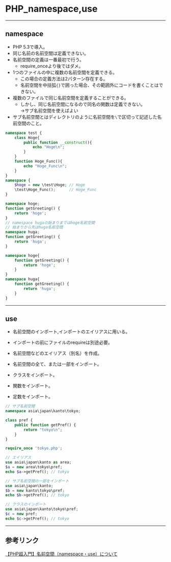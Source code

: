 # PHP_namespace,use

---

## namespace

- PHP 5.3で導入。  
- 同じ名前の名前空間は定義できない。  
- 名前空間の定義は一番最初で行う。  
  - require_onceより後ではダメ。  
- 1つのファイルの中に複数の名前空間を定義できる。  
  - この場合の定義方法は2パターン存在する。  
  - 名前空間を中括弧`{}`で囲った場合、その範囲外にコードを書くことはできない。  
- 複数のファイルで同じ名前空間を定義することができる。  
  - しかし、同じ名前空間になるので同名の関数は定義できない。  
    →サブ名前空間を使えばよい  
- サブ名前空間とはディレクトリのように名前空間を`\`で区切って記述した名前空間のこと。  

``` php
namespace test {
    class Hoge{
        public function __construct(){
            echo "Hoge\n";
        }
    }
    function Hoge_Func(){
        echo "Hoge_Func\n";
    }
}
namespace {
    $hoge = new \test\Hoge; // Hoge
    \test\Hoge_Func();      // Hoge_Func
}
```

``` php : 1つのファイルに複数の名前空間を定義するパターン1
namespace hoge;
function getGreeting() {
    return 'hoge';
}
// namespace hugaの始まりまではhoge名前空間
// 始まりから先はhuga名前空間
namespace huga;
function getGreeting() {
    return 'huga';
}
```

``` php : 1つのファイルに複数の名前空間を定義するパターン2
namespace hoge{
    function getGreeting() {
        return 'hoge';
    }
}
namespace huga{
    function getGreeting() {
        return 'huga';
    }
}
```

---

## use

- 名前空間のインポート,インポートのエイリアスに用いる。  
- インポートの前にファイルのrequireは別途必要。  

- 名前空間などのエイリアス（別名）を作成。  
- 名前空間の全て、または一部をインポート。  
- クラスをインポート。  
- 関数をインポート。  
- 定数をインポート。  

``` php : tokyo.php
// サブ名前空間
namespace asia\japan\kanto\tokyo;

class pref {
    public function getPref() {
        return "tokyo\n";
    }
}
```

``` php
require_once 'tokyo.php';

// エイリアス
use asia\japan\kanto as area;
$a = new area\tokyo\pref;
echo $a->getPref(); // tokyo

// サブ名前空間の一部をインポート
use asia\japan\kanto;
$b = new kanto\tokyo\pref;
echo $b->getPref(); // tokyo

// クラスのインポート
use asia\japan\kanto\tokyo\pref;
$c = new pref;
echo $c->getPref(); // tokyo
```

---

## 参考リンク

[【PHP超入門】名前空間（namespace・use）について](https://qiita.com/7968/items/1e5c61128fa495358c1f)  
